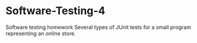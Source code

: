 # Software-Testing-4

Software testing homework
Several types of JUnit tests for a small program representing an online store. 
